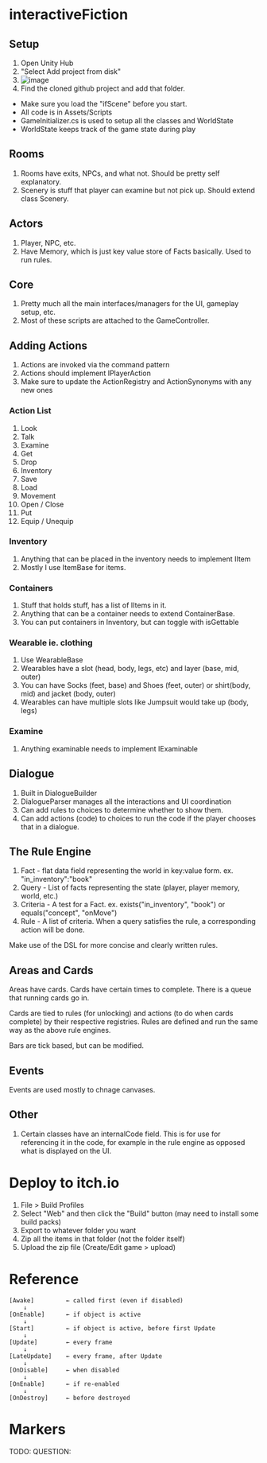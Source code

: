 # interactiveFiction

## Setup

1. Open Unity Hub
2. "Select Add project from disk"
3. ![image](https://github.com/user-attachments/assets/9416fd4a-d36b-479b-a762-22a4fda393bf)
4. Find the cloned github project and add that folder.

- Make sure you load the "ifScene" before you start.
- All code is in Assets/Scripts
- GameInitializer.cs is used to setup all the classes and WorldState
- WorldState keeps track of the game state during play

## Rooms

1. Rooms have exits, NPCs, and what not. Should be pretty self explanatory.
2. Scenery is stuff that player can examine but not pick up. Should extend class Scenery.

## Actors

1. Player, NPC, etc.
2. Have Memory, which is just key value store of Facts basically. Used to run rules.

## Core

1. Pretty much all the main interfaces/managers for the UI, gameplay setup, etc.
2. Most of these scripts are attached to the GameController.

## Adding Actions

1. Actions are invoked via the command pattern
1. Actions should implement IPlayerAction
1. Make sure to update the ActionRegistry and ActionSynonyms with any new ones

### Action List

1. Look
2. Talk
3. Examine
4. Get
5. Drop
6. Inventory
7. Save
8. Load
9. Movement
10. Open / Close
11. Put
12. Equip / Unequip

### Inventory

1. Anything that can be placed in the inventory needs to implement IItem
2. Mostly I use ItemBase for items.

### Containers

1. Stuff that holds stuff, has a list of IItems in it.
2. Anything that can be a container needs to extend ContainerBase.
3. You can put containers in Inventory, but can toggle with isGettable

### Wearable ie. clothing

1. Use WearableBase
2. Wearables have a slot (head, body, legs, etc) and layer (base, mid, outer)
3. You can have Socks (feet, base) and Shoes (feet, outer) or shirt(body, mid) and jacket (body, outer)
4. Wearables can have multiple slots like Jumpsuit would take up (body, legs)

### Examine

1. Anything examinable needs to implement IExaminable

## Dialogue

1. Built in DialogueBuilder
2. DialogueParser manages all the interactions and UI coordination
3. Can add rules to choices to determine whether to show them.
4. Can add actions (code) to choices to run the code if the player chooses that in a dialogue.

## The Rule Engine

1. Fact - flat data field representing the world in key:value form. ex. "in_inventory":"book"
2. Query - List of facts representing the state (player, player memory, world, etc.)
3. Criteria - A test for a Fact. ex. exists("in_inventory", "book") or equals("concept", "onMove")
4. Rule - A list of criteria. When a query satisfies the rule, a corresponding action will be done.

Make use of the DSL for more concise and clearly written rules.

## Areas and Cards

Areas have cards.
Cards have certain times to complete.
There is a queue that running cards go in.

Cards are tied to rules (for unlocking) and actions (to do when cards complete) by their respective registries. Rules are defined and run the same way as the above rule engines.

Bars are tick based, but can be modified.

## Events

Events are used mostly to chnage canvases.

## Other

1. Certain classes have an internalCode field. This is for use for referencing it in the code, for example in the rule engine as opposed what is displayed on the UI.

# Deploy to itch.io

1. File > Build Profiles
2. Select "Web" and then click the "Build" button (may need to install some build packs)
3. Export to whatever folder you want
4. Zip all the items in that folder (not the folder itself)
5. Upload the zip file (Create/Edit game > upload)

# Reference

    [Awake]         ← called first (even if disabled)
        ↓
    [OnEnable]      ← if object is active
        ↓
    [Start]         ← if object is active, before first Update
        ↓
    [Update]        ← every frame
        ↓
    [LateUpdate]    ← every frame, after Update
        ↓
    [OnDisable]     ← when disabled
        ↓
    [OnEnable]      ← if re-enabled
        ↓
    [OnDestroy]     ← before destroyed

# Markers

TODO:
QUESTION:
